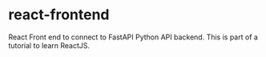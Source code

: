 # react-frontend
React Front end to connect to FastAPI Python API backend. This is part of a tutorial to learn ReactJS.
